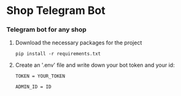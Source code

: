 # Shop Telegram Bot

### Telegram bot for any shop

1. Download the necessary packages for the project
   
   `pip install -r requirements.txt`

  
2. Create an '.env' file and write down your bot token and your id:

    `TOKEN = YOUR_TOKEN`
 
    `ADMIN_ID = ID`

